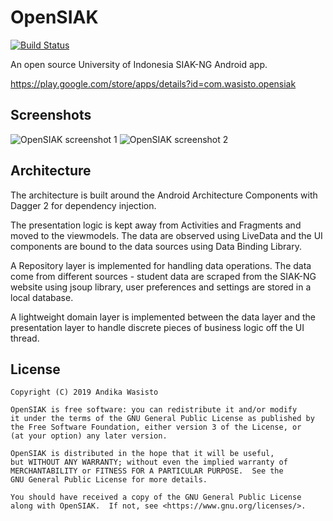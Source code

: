 OpenSIAK
========

[![Build Status](https://travis-ci.com/awasisto/opensiak.svg?branch=master)](https://travis-ci.com/awasisto/opensiak)

An open source University of Indonesia SIAK-NG Android app.

https://play.google.com/store/apps/details?id=com.wasisto.opensiak

Screenshots
-----------

![OpenSIAK screenshot 1](https://lh3.googleusercontent.com/nA9OICiZZ17jZO5i_YBrtELvKIIZztFUYNW4MJqKnQ8fIJTVJVdabFCh9-DEOrM81g=w250-rw)
![OpenSIAK screenshot 2](https://lh3.googleusercontent.com/l5e4zvcRLP3AVuXUqWnkVz5G1OW3kHEQrYJP_rI_rTEfcWAtxjGVctK8lRuEjYI4lw=w250-rw)

Architecture
------------

The architecture is built around the Android Architecture Components with Dagger 2 for dependency
injection.

The presentation logic is kept away from Activities and Fragments and moved to the viewmodels. The
data are observed using LiveData and the UI components are bound to the data sources using Data
Binding Library.

A Repository layer is implemented for handling data operations. The data come from different
sources - student data are scraped from the SIAK-NG website using jsoup library, user preferences
and settings are stored in a local database.

A lightweight domain layer is implemented between the data layer and the presentation layer to
handle discrete pieces of business logic off the UI thread.

License
-------

    Copyright (C) 2019 Andika Wasisto

    OpenSIAK is free software: you can redistribute it and/or modify
    it under the terms of the GNU General Public License as published by
    the Free Software Foundation, either version 3 of the License, or
    (at your option) any later version.

    OpenSIAK is distributed in the hope that it will be useful,
    but WITHOUT ANY WARRANTY; without even the implied warranty of
    MERCHANTABILITY or FITNESS FOR A PARTICULAR PURPOSE.  See the
    GNU General Public License for more details.

    You should have received a copy of the GNU General Public License
    along with OpenSIAK.  If not, see <https://www.gnu.org/licenses/>.
